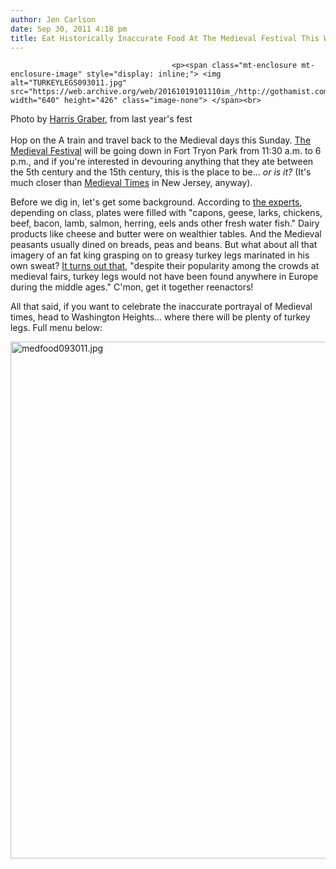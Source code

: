 ```yaml
---
author: Jen Carlson
date: Sep 30, 2011 4:18 pm
title: Eat Historically Inaccurate Food At The Medieval Festival This Weekend
---
```


	
										<p><span class="mt-enclosure mt-enclosure-image" style="display: inline;"> <img alt="TURKEYLEGS093011.jpg" src="https://web.archive.org/web/20161019101110im_/http://gothamist.com/attachments/arts_jen/TURKEYLEGS093011.jpg" width="640" height="426" class="image-none"> </span><br>
<span class="photo_caption">Photo by <a href="https://web.archive.org/web/20161019101110/http://www.flickr.com/photos/monkeyone/5059447085/">Harris Graber</a>, from last year&apos;s fest</span><br>
 <br>
Hop on the A train and travel back to the Medieval days this Sunday. <a href="https://web.archive.org/web/20161019101110/http://www.whidc.org/">The Medieval Festival</a> will be going down in Fort Tryon Park from 11:30 a.m. to 6 p.m., and if you&apos;re interested in devouring anything that they ate between the 5th century and the 15th century, this is the place to be... <em>or is it?</em> (It&apos;s much closer than <a href="https://web.archive.org/web/20161019101110/http://www.medievaltimes.com/lyndhurst.aspx">Medieval Times</a> in New Jersey, anyway).</p>

<p>Before we dig in, let&apos;s get some background. According to <a href="https://web.archive.org/web/20161019101110/http://www.medieval-life.net/food.htm">the experts</a>, depending on class, plates were filled with &quot;capons, geese, larks, chickens, beef, bacon, lamb, salmon, herring, eels ands other fresh water fish.&quot; Dairy products like cheese and butter were on wealthier tables. And the Medieval peasants usually dined on breads, peas and beans. But what about all that imagery of an fat king grasping on to greasy turkey legs marinated in his own sweat? <a href="https://web.archive.org/web/20161019101110/http://srqmedievalfair.wordpress.com/2009/07/08/medieval-food-facts-1-whats-with-the-turkey-legs/">It turns out that</a>, &quot;despite their popularity among the crowds at medieval fairs, turkey legs would not have been found anywhere in Europe during the middle ages.&quot; C&apos;mon, get it together reenactors!  </p>

<p>All that said, if you want to celebrate the inaccurate portrayal of Medieval times, head to Washington Heights... where there will be plenty of turkey legs. Full menu below:</p>

<p><span class="mt-enclosure mt-enclosure-image" style="display: inline;"> <img alt="medfood093011.jpg" src="https://web.archive.org/web/20161019101110im_/http://gothamist.com/attachments/arts_jen/medfood093011.jpg" width="640" height="827" class="image-none"> </span></p>					
										
									
				